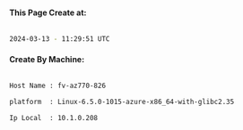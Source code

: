 
   
#### This Page Create at:

```bash

2024-03-13 - 11:29:51 UTC

```

#### Create By Machine:

```bash

Host Name : fv-az770-826

platform  : Linux-6.5.0-1015-azure-x86_64-with-glibc2.35

Ip Local  : 10.1.0.208

```

